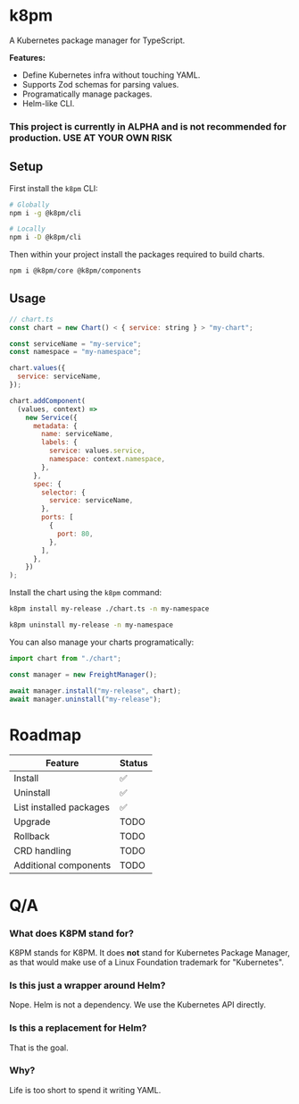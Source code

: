 # k8pm

A Kubernetes package manager for TypeScript.

**Features:**

- Define Kubernetes infra without touching YAML.
- Supports Zod schemas for parsing values.
- Programatically manage packages.
- Helm-like CLI.

### This project is currently in ALPHA and is not recommended for production. USE AT YOUR OWN RISK

## Setup

First install the `k8pm` CLI:

```bash
# Globally
npm i -g @k8pm/cli

# Locally
npm i -D @k8pm/cli
```

Then within your project install the packages required to build charts.

```bash
npm i @k8pm/core @k8pm/components
```

## Usage

```javascript
// chart.ts
const chart = new Chart() < { service: string } > "my-chart";

const serviceName = "my-service";
const namespace = "my-namespace";

chart.values({
  service: serviceName,
});

chart.addComponent(
  (values, context) =>
    new Service({
      metadata: {
        name: serviceName,
        labels: {
          service: values.service,
          namespace: context.namespace,
        },
      },
      spec: {
        selector: {
          service: serviceName,
        },
        ports: [
          {
            port: 80,
          },
        ],
      },
    })
);
```

Install the chart using the `k8pm` command:

```bash
k8pm install my-release ./chart.ts -n my-namespace

k8pm uninstall my-release -n my-namespace
```

You can also manage your charts programatically:

```javascript
import chart from "./chart";

const manager = new FreightManager();

await manager.install("my-release", chart);
await manager.uninstall("my-release");
```

# Roadmap

| Feature                 | Status |
| ----------------------- | ------ |
| Install                 | ✅     |
| Uninstall               | ✅     |
| List installed packages | ✅     |
| Upgrade                 | TODO   |
| Rollback                | TODO   |
| CRD handling            | TODO   |
| Additional components   | TODO   |

# Q/A

### What does K8PM stand for?

K8PM stands for K8PM. It does **not** stand for Kubernetes Package Manager, as that would make use of a Linux Foundation trademark for "Kubernetes".

### Is this just a wrapper around Helm?

Nope. Helm is not a dependency. We use the Kubernetes API directly.

### Is this a replacement for Helm?

That is the goal.

### Why?

Life is too short to spend it writing YAML.
